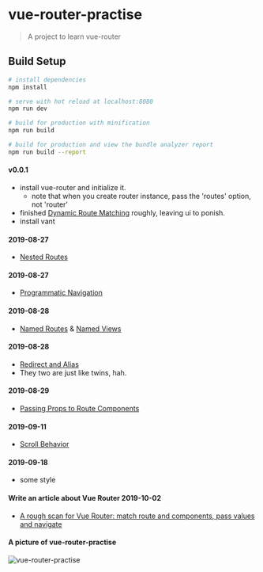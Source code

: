 # vue-router-practise

> A project to learn vue-router

## Build Setup

``` bash
# install dependencies
npm install

# serve with hot reload at localhost:8080
npm run dev

# build for production with minification
npm run build

# build for production and view the bundle analyzer report
npm run build --report
```

#### v0.0.1
- install vue-router and initialize it.
    - note that when you create router instance, pass the 'routes' option, not 'router' 
- finished [Dynamic Route Matching](https://router.vuejs.org/guide/essentials/dynamic-matching.html) roughly, leaving ui to ponish.
- install vant
#### 2019-08-27
- [Nested Routes](https://router.vuejs.org/guide/essentials/nested-routes.html)
#### 2019-08-27
- [Programmatic Navigation](https://router.vuejs.org/guide/essentials/navigation.html)
#### 2019-08-28
- [Named Routes](https://router.vuejs.org/guide/essentials/named-routes.html)
& [Named Views](https://router.vuejs.org/guide/essentials/named-views.html)
#### 2019-08-28
- [Redirect and Alias](https://router.vuejs.org/guide/essentials/redirect-and-alias.html)
-  They two are just like twins, hah.
#### 2019-08-29
- [Passing Props to Route Components](https://router.vuejs.org/guide/essentials/passing-props.html)
#### 2019-09-11
- [Scroll Behavior](https://router.vuejs.org/guide/advanced/scroll-behavior.html)
#### 2019-09-18
- some style
#### Write an article about Vue Router 2019-10-02
- [A rough scan for Vue Router: match route and components, pass values and navigate](https://sisteryang.com/2019/10/02/A-rough-scan-for-Vue-Router-match-route-and-components-pass-values-and-navigate/#more)
#### A picture of vue-router-practise
![vue-router-practise](https://i.loli.net/2019/09/22/VIeB48HMLNZ1myv.png)

